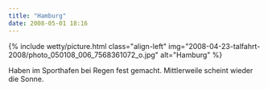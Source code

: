 ```yaml
---
title: "Hamburg"
date: 2008-05-01 18:16
---
```

{% include wetty/picture.html class="align-left" img="2008-04-23-talfahrt-2008/photo_050108_006_7568361072_o.jpg" alt="Hamburg" %}

Haben im Sporthafen bei Regen fest gemacht. Mittlerweile scheint wieder die Sonne.